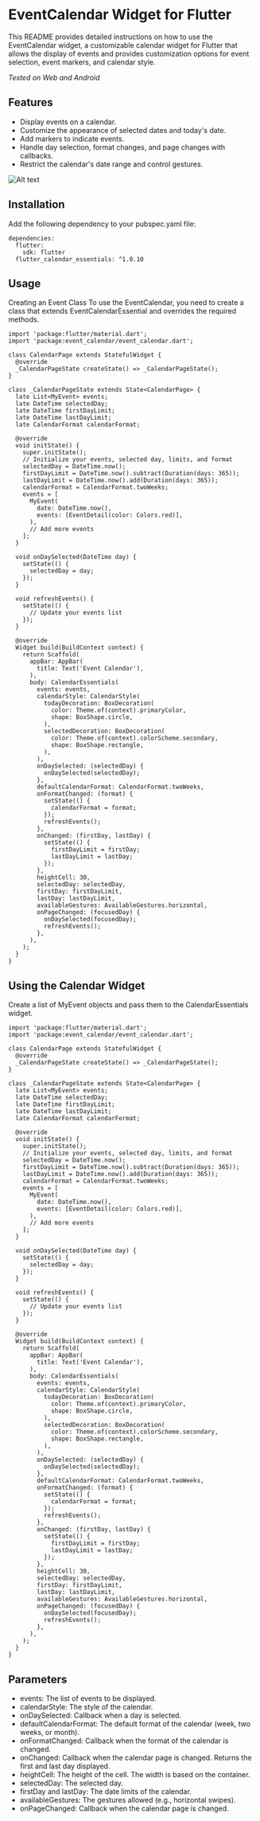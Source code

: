 # EventCalendar Widget for Flutter
This README provides detailed instructions on how to use the EventCalendar widget, a customizable calendar widget for Flutter that allows the display of events and provides customization options for event selection, event markers, and calendar style.

_Tested on Web and Android_

## Features
- Display events on a calendar.
- Customize the appearance of selected dates and today's date.
- Add markers to indicate events.
- Handle day selection, format changes, and page changes with callbacks.
- Restrict the calendar's date range and control gestures.


![Alt text](/example1.png?raw=true "Example view")

## Installation
Add the following dependency to your pubspec.yaml file:
```
dependencies:
  flutter:
    sdk: flutter
  flutter_calendar_essentials: ^1.0.10
```
## Usage
Creating an Event Class
To use the EventCalendar, you need to create a class that extends EventCalendarEssential and overrides the required methods.
```
import 'package:flutter/material.dart';
import 'package:event_calendar/event_calendar.dart';

class CalendarPage extends StatefulWidget {
  @override
  _CalendarPageState createState() => _CalendarPageState();
}

class _CalendarPageState extends State<CalendarPage> {
  late List<MyEvent> events;
  late DateTime selectedDay;
  late DateTime firstDayLimit;
  late DateTime lastDayLimit;
  late CalendarFormat calendarFormat;

  @override
  void initState() {
    super.initState();
    // Initialize your events, selected day, limits, and format
    selectedDay = DateTime.now();
    firstDayLimit = DateTime.now().subtract(Duration(days: 365));
    lastDayLimit = DateTime.now().add(Duration(days: 365));
    calendarFormat = CalendarFormat.twoWeeks;
    events = [
      MyEvent(
        date: DateTime.now(),
        events: [EventDetail(color: Colors.red)],
      ),
      // Add more events
    ];
  }

  void onDaySelected(DateTime day) {
    setState(() {
      selectedDay = day;
    });
  }

  void refreshEvents() {
    setState(() {
      // Update your events list
    });
  }

  @override
  Widget build(BuildContext context) {
    return Scaffold(
      appBar: AppBar(
        title: Text('Event Calendar'),
      ),
      body: CalendarEssentials(
        events: events,
        calendarStyle: CalendarStyle(
          todayDecoration: BoxDecoration(
            color: Theme.of(context).primaryColor,
            shape: BoxShape.circle,
          ),
          selectedDecoration: BoxDecoration(
            color: Theme.of(context).colorScheme.secondary,
            shape: BoxShape.rectangle,
          ),
        ),
        onDaySelected: (selectedDay) {
          onDaySelected(selectedDay);
        },
        defaultCalendarFormat: CalendarFormat.twoWeeks,
        onFormatChanged: (format) {
          setState(() {
            calendarFormat = format;
          });
          refreshEvents();
        },
        onChanged: (firstDay, lastDay) {
          setState(() {
            firstDayLimit = firstDay;
            lastDayLimit = lastDay;
          });
        },
        heightCell: 30,
        selectedDay: selectedDay,
        firstDay: firstDayLimit,
        lastDay: lastDayLimit,
        availableGestures: AvailableGestures.horizontal,
        onPageChanged: (focusedDay) {
          onDaySelected(focusedDay);
          refreshEvents();
        },
      ),
    );
  }
}

```
## Using the Calendar Widget
Create a list of MyEvent objects and pass them to the CalendarEssentials widget.

```
import 'package:flutter/material.dart';
import 'package:event_calendar/event_calendar.dart';

class CalendarPage extends StatefulWidget {
  @override
  _CalendarPageState createState() => _CalendarPageState();
}

class _CalendarPageState extends State<CalendarPage> {
  late List<MyEvent> events;
  late DateTime selectedDay;
  late DateTime firstDayLimit;
  late DateTime lastDayLimit;
  late CalendarFormat calendarFormat;

  @override
  void initState() {
    super.initState();
    // Initialize your events, selected day, limits, and format
    selectedDay = DateTime.now();
    firstDayLimit = DateTime.now().subtract(Duration(days: 365));
    lastDayLimit = DateTime.now().add(Duration(days: 365));
    calendarFormat = CalendarFormat.twoWeeks;
    events = [
      MyEvent(
        date: DateTime.now(),
        events: [EventDetail(color: Colors.red)],
      ),
      // Add more events
    ];
  }

  void onDaySelected(DateTime day) {
    setState(() {
      selectedDay = day;
    });
  }

  void refreshEvents() {
    setState(() {
      // Update your events list
    });
  }

  @override
  Widget build(BuildContext context) {
    return Scaffold(
      appBar: AppBar(
        title: Text('Event Calendar'),
      ),
      body: CalendarEssentials(
        events: events,
        calendarStyle: CalendarStyle(
          todayDecoration: BoxDecoration(
            color: Theme.of(context).primaryColor,
            shape: BoxShape.circle,
          ),
          selectedDecoration: BoxDecoration(
            color: Theme.of(context).colorScheme.secondary,
            shape: BoxShape.rectangle,
          ),
        ),
        onDaySelected: (selectedDay) {
          onDaySelected(selectedDay);
        },
        defaultCalendarFormat: CalendarFormat.twoWeeks,
        onFormatChanged: (format) {
          setState(() {
            calendarFormat = format;
          });
          refreshEvents();
        },
        onChanged: (firstDay, lastDay) {
          setState(() {
            firstDayLimit = firstDay;
            lastDayLimit = lastDay;
          });
        },
        heightCell: 30,
        selectedDay: selectedDay,
        firstDay: firstDayLimit,
        lastDay: lastDayLimit,
        availableGestures: AvailableGestures.horizontal,
        onPageChanged: (focusedDay) {
          onDaySelected(focusedDay);
          refreshEvents();
        },
      ),
    );
  }
}

```
## Parameters
- events: The list of events to be displayed.
- calendarStyle: The style of the calendar.
- onDaySelected: Callback when a day is selected.
- defaultCalendarFormat: The default format of the calendar (week, two weeks, or month).
- onFormatChanged: Callback when the format of the calendar is changed.
- onChanged: Callback when the calendar page is changed. Returns the first and last day displayed.
- heightCell: The height of the cell. The width is based on the container.
- selectedDay: The selected day.
- firstDay and lastDay: The date limits of the calendar.
- availableGestures: The gestures allowed (e.g., horizontal swipes).
- onPageChanged: Callback when the calendar page is changed.







